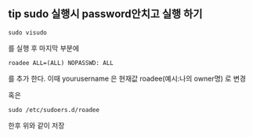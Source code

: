 ## tip sudo 실행시 password안치고 실행 하기 


    sudo visudo

를 실행 후 마지막 부분에 

    roadee ALL=(ALL) NOPASSWD: ALL

를 추가 한다. 이때 yourusername 은 현재값 roadee(예시:나의 owner명) 로 변경

혹은

    sudo /etc/sudoers.d/roadee

한후 위와 같이 저장

